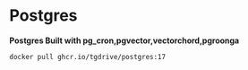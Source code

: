 # Postgres

**Postgres Built with pg_cron,pgvector,vectorchord,pgroonga**

```sh
docker pull ghcr.io/tgdrive/postgres:17
```